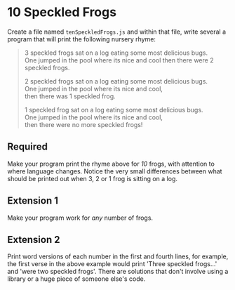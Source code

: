 # 10 Speckled Frogs

Create a file named `tenSpeckledFrogs.js` and within that file, write several a program that will print the following nursery rhyme:

> 3 speckled frogs sat on a log
> eating some most delicious bugs.  
> One jumped in the pool where its nice and cool
> then there were 2 speckled frogs.
>
> 2 speckled frogs sat on a log 
> eating some most delicious bugs.  
> One jumped in the pool where its nice and cool,  
> then there was 1 speckled frog.
>
> 1 speckled frog sat on a log
> eating some most delicious bugs.  
> One jumped in the pool where its nice and cool,  
> then there were no more speckled frogs!

## Required

Make your program print the rhyme above for *10* frogs, with attention to where language changes. Notice the very small differences between what should be printed out when 3, 2 or 1 frog is sitting on a log.

## Extension 1

Make your program work for _any_ number of frogs.

## Extension 2

Print word versions of each number in the first and fourth lines, for example, the first verse in the above example would print 'Three speckled frogs...' and 'were two speckled frogs'. There are solutions that don't involve using a library or a huge piece of someone else's code.
